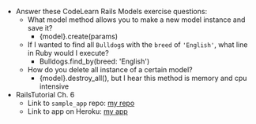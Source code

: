 - Answer these CodeLearn Rails Models exercise questions:
  - What model method allows you to make a new model instance and save it?
    - {model}.create(params)
  - If I wanted to find all `Bulldog`s with the `breed` of `'English'`, what line in Ruby would I execute?
    - Bulldogs.find_by(breed: 'English')
  - How do you delete all instance of a certain model?
    - {model}.destroy_all(), but I hear this method is memory and cpu intensive
- RailsTutorial Ch. 6
  - Link to `sample_app` repo: [my repo](https://github.com/SimonRuppGreene/rails-tutorial/tree/modeling-users)
  - Link to app on Heroku: [my app](https://quiet-depths-5206.herokuapp.com/)
